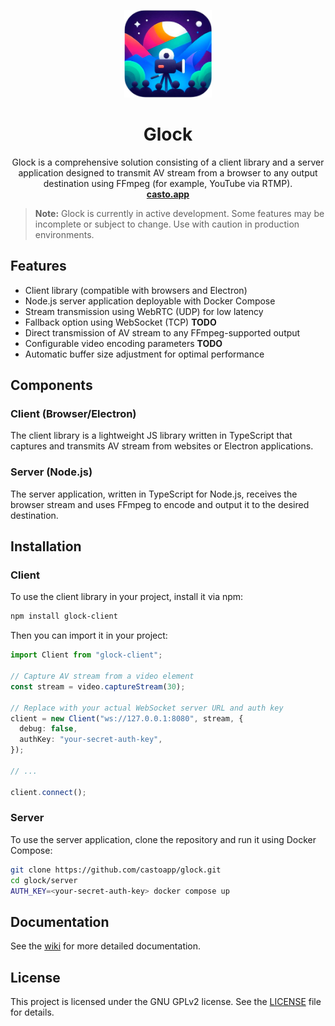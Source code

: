<p align="center">
  <p align="center">
   <img width="140" height="140" src="casto.png" alt="Icon">
  </p>
  <h1 align="center">
    <b>Glock</b>
  </h1>
  <p align="center">
    Glock is a comprehensive solution consisting of a client library and a server application designed to transmit AV stream from a browser to any output destination using FFmpeg (for example, YouTube via RTMP).
    <br />
    <a href="https://casto.app">
      <b>casto.app</b>
    </a>
    <br />
  </p>
</p>

> **Note:** Glock is currently in active development. Some features may be incomplete or subject to change. Use with caution in production environments.

## Features

- Client library (compatible with browsers and Electron)
- Node.js server application deployable with Docker Compose
- Stream transmission using WebRTC (UDP) for low latency
- Fallback option using WebSocket (TCP) **TODO**
- Direct transmission of AV stream to any FFmpeg-supported output
- Configurable video encoding parameters **TODO**
- Automatic buffer size adjustment for optimal performance

## Components

### Client (Browser/Electron)

The client library is a lightweight JS library written in TypeScript that captures and transmits AV stream from websites or Electron applications.

### Server (Node.js)

The server application, written in TypeScript for Node.js, receives the browser stream and uses FFmpeg to encode and output it to the desired destination.

## Installation

### Client

To use the client library in your project, install it via npm:

```bash
npm install glock-client
```

Then you can import it in your project:

```typescript
import Client from "glock-client";

// Capture AV stream from a video element
const stream = video.captureStream(30);

// Replace with your actual WebSocket server URL and auth key
client = new Client("ws://127.0.0.1:8080", stream, {
  debug: false,
  authKey: "your-secret-auth-key",
});

// ...

client.connect();
```

### Server

To use the server application, clone the repository and run it using Docker Compose:

```bash
git clone https://github.com/castoapp/glock.git
cd glock/server
AUTH_KEY=<your-secret-auth-key> docker compose up
```

## Documentation

See the [wiki](https://github.com/castoapp/glock/wiki) for more detailed documentation.

## License

This project is licensed under the GNU GPLv2 license. See the [LICENSE](LICENSE) file for details.
